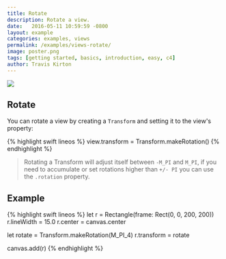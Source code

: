 ```yaml
---
title: Rotate
description: Rotate a view.
date:   2016-05-11 10:59:59 -0800
layout: example
categories: examples, views
permalink: /examples/views-rotate/
image: poster.png
tags: [getting started, basics, introduction, easy, c4]
author: Travis Kirton
---
```

![](rotate.png)

## Rotate
You can rotate a view by creating a `Transform` and setting it to the view's property:

{% highlight swift lineos %}
view.transform = Transform.makeRotation()
{% endhighlight %}

> Rotating a Transform will adjust itself between `-M_PI` and `M_PI`, if you need to accumulate or set rotations higher than `+/- PI` you can use the `.rotation` property.

## Example
{% highlight swift lineos %}
let r = Rectangle(frame: Rect(0, 0, 200, 200))
r.lineWidth = 15.0
r.center = canvas.center

let rotate = Transform.makeRotation(M_PI_4)
r.transform = rotate

canvas.add(r)
{% endhighlight %}
